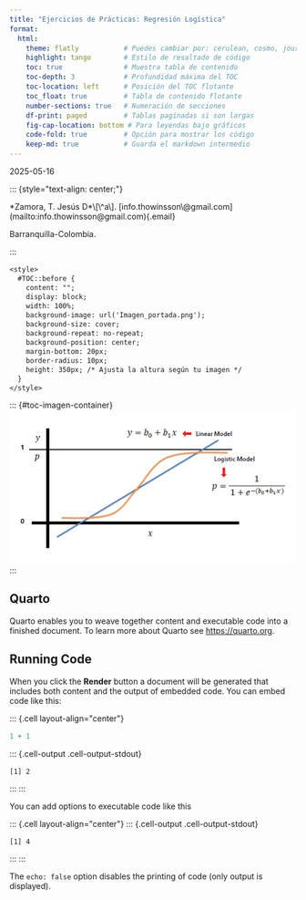 ```yaml
---
title: "Ejercicios de Prácticas: Regresión Logística"
format:
  html:
    theme: flatly           # Puedes cambiar por: cerulean, cosmo, journal, lumen, united
    highlight: tango        # Estilo de resaltado de código
    toc: true               # Muestra tabla de contenido
    toc-depth: 3            # Profundidad máxima del TOC
    toc-location: left      # Posición del TOC flotante
    toc_float: true         # Tabla de contenido flotante
    number-sections: true   # Numeración de secciones
    df-print: paged         # Tablas paginadas si son largas
    fig-cap-location: bottom # Para leyendas bajo gráficos
    code-fold: true         # Opción para mostrar los código
    keep-md: true           # Guarda el markdown intermedio
---
```




2025-05-16

::: {style="text-align: center;"}
<p>*Zamora, T. Jesús D*\[\^a\]. [info.thowinsson\@gmail.com](mailto:info.thowinsson@gmail.com){.email}</p>

<p>Barranquilla-Colombia.</p>
:::

```{=html}
<style>
  #TOC::before {
    content: "";
    display: block;
    width: 100%;
    background-image: url('Imagen_portada.png');
    background-size: cover;
    background-repeat: no-repeat;
    background-position: center;
    margin-bottom: 20px;
    border-radius: 10px;
    height: 350px; /* Ajusta la altura según tu imagen */
  }
</style>
```

::: {#toc-imagen-container}
<img src="Portada2.jpg" alt="Ejercicios de Practicas" id="imagen-toc"/>
:::


## Quarto

Quarto enables you to weave together content and executable code into a finished document. To learn more about Quarto see <https://quarto.org>.

## Running Code

When you click the **Render** button a document will be generated that includes both content and the output of embedded code. You can embed code like this:


::: {.cell layout-align="center"}

```{.r .cell-code}
1 + 1
```

::: {.cell-output .cell-output-stdout}

```
[1] 2
```


:::
:::


You can add options to executable code like this


::: {.cell layout-align="center"}
::: {.cell-output .cell-output-stdout}

```
[1] 4
```


:::
:::


The `echo: false` option disables the printing of code (only output is displayed).
